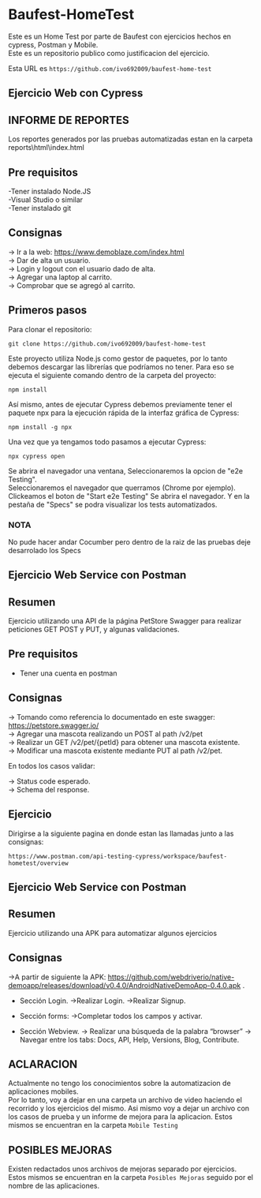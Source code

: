 # Baufest-HomeTest

Este es un Home Test por parte de Baufest con ejercicios hechos en cypress, Postman y Mobile.<br/>
Este es un repositorio publico como justificacion del ejercicio.<br/>

Esta URL es `https://github.com/ivo692009/baufest-home-test`


## Ejercicio Web con Cypress

## INFORME DE REPORTES

Los reportes generados por las pruebas automatizadas estan en la carpeta reports\html\index.html

## Pre requisitos

-Tener instalado Node.JS<br/>
-Visual Studio o similar<br/>
-Tener instalado git<br/>

## Consignas

-> Ir a la web: https://www.demoblaze.com/index.html<br/>
-> Dar de alta un usuario.<br/>
-> Login y logout con el usuario dado de alta.<br/>
-> Agregar una laptop al carrito.<br/>
-> Comprobar que se agregó al carrito.<br/>

## Primeros pasos

Para clonar el repositorio:

`git clone https://github.com/ivo692009/baufest-home-test`

Este proyecto utiliza Node.js como gestor de paquetes, por lo tanto debemos descargar las librerías que podríamos no tener.
Para eso se ejecuta el siguiente comando dentro de la carpeta del proyecto:

`npm install`

Así mismo, antes de ejecutar Cypress debemos previamente tener el paquete npx para la ejecución rápida de la interfaz gráfica de Cypress:

`npm install -g npx`

Una vez que ya tengamos todo pasamos a ejecutar Cypress:

`npx cypress open`

Se abrira el navegador una ventana, Seleccionaremos la opcion de "e2e Testing".<br/>
Seleccionaremos el navegador que querramos (Chrome por ejemplo).<br/>
Clickeamos el boton de "Start e2e Testing"
Se abrira el navegador. Y en la pestaña de "Specs" se podra visualizar los tests automatizados.<br/>

### NOTA

No pude hacer andar Cocumber pero dentro de la raiz de las pruebas deje desarrolado los Specs


## Ejercicio Web Service con Postman

## Resumen

Ejercicio utilizando una API de la página PetStore Swagger para realizar peticiones GET POST y PUT, y algunas validaciones.

## Pre requisitos

- Tener una cuenta en postman

## Consignas

-> Tomando como referencia lo documentado en este swagger: https://petstore.swagger.io/<br/>
-> Agregar una mascota realizando un POST al path /v2/pet<br/>
-> Realizar un GET /v2/pet/{petId} para obtener una mascota existente.<br/>
-> Modificar una mascota existente mediante PUT al path /v2/pet.<br/>

En todos los casos validar:

-> Status code esperado.<br/>
-> Schema del response.<br/>

## Ejercicio

Dirigirse a la siguiente pagina en donde estan las llamadas junto a las consignas:

`https://www.postman.com/api-testing-cypress/workspace/baufest-hometest/overview`


## Ejercicio Web Service con Postman

## Resumen

Ejercicio utilizando una APK para automatizar algunos ejercicios

## Consignas

->A partir de siguiente la APK:
https://github.com/webdriverio/native-demoapp/releases/download/v0.4.0/AndroidNativeDemoApp-0.4.0.apk . 

* Sección Login.
->Realizar Login.
->Realizar Signup.

* Sección forms:
->Completar todos los campos y activar.

* Sección Webview.
-> Realizar una búsqueda de la palabra “browser”
-> Navegar entre los tabs: Docs, API, Help, Versions, Blog, Contribute.

## ACLARACION

Actualmente no tengo los conocimientos sobre la automatizacion de aplicaciones mobiles.<br/> 
Por lo tanto, voy a dejar en una carpeta un archivo de video haciendo el recorrido y los ejercicios del mismo.
Asi mismo voy a dejar un archivo con los casos de prueba y un informe de mejora para la aplicacion.
Estos mismos se encuentran en la carpeta `Mobile Testing`


## POSIBLES MEJORAS

Existen redactados unos archivos de mejoras separado por ejercicios.<br/>
Estos mismos se encuentran en la carpeta `Posibles Mejoras` seguido por el nombre de las aplicaciones.
